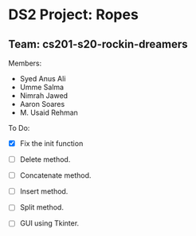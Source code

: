 # DS2 Project: Ropes 
## Team: cs201-s20-rockin-dreamers

Members:
- Syed Anus Ali 
- Umme Salma 
- Nimrah Jawed 
- Aaron Soares 
- M. Usaid Rehman 

To Do: 
- [x] Fix the init function
- [ ] Delete method.
- [ ] Concatenate method.
- [ ] Insert method.
- [ ] Split method.
- [ ] GUI using Tkinter.


